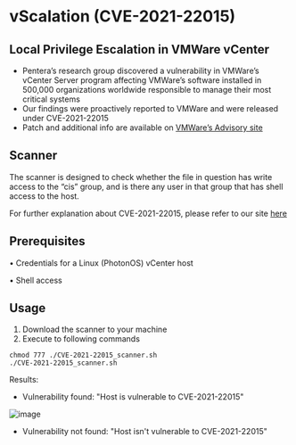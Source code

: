 # vScalation (CVE-2021-22015)
## Local Privilege Escalation in VMWare vCenter

-   Pentera’s research group discovered a vulnerability in VMWare’s vCenter Server program affecting VMWare’s software installed in 500,000 organizations worldwide responsible to manage their most critical systems
-   Our findings were proactively reported to VMWare and were released under CVE-2021-22015
-   Patch and additional info are available on [VMWare’s Advisory site](https://www.vmware.com/security/advisories/VMSA-2021-0020.html)

## Scanner

The scanner is designed to check whether the file in question has write access to the “cis” group, and is there any user in that group that has shell access to the host. 

For further explanation about CVE-2021-22015, please refer to our site [here](https://www.pentera.io/blog/vscalation-cve-2021-22015-local-privilege-escalation-in-vmware-vcenter)

## Prerequisites
•	Credentials for a Linux (PhotonOS) vCenter host

•	Shell access 

## Usage

1. Download the scanner to your machine
2. Execute to following commands
```
chmod 777 ./CVE-2021-22015_scanner.sh
./CVE-2021-22015_scanner.sh
```

Results:
* Vulnerability found: "Host is vulnerable to CVE-2021-22015"

![image](https://user-images.githubusercontent.com/91608347/135405852-d9395b4b-ef8f-4d66-b7a8-6f1f2b6ad3fa.png)


* Vulnerability not found: "Host isn't vulnerable to CVE-2021-22015"
